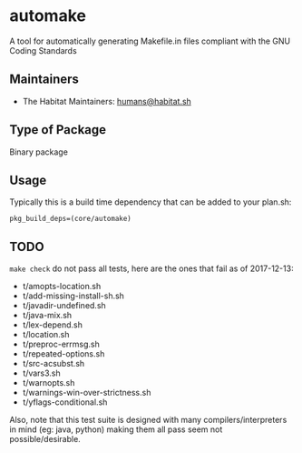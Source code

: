 # automake

A tool for automatically generating Makefile.in files compliant with the GNU Coding Standards

## Maintainers

* The Habitat Maintainers: <humans@habitat.sh>

## Type of Package

Binary package

## Usage

Typically this is a build time dependency that can be added to your
plan.sh:

    pkg_build_deps=(core/automake)

## TODO

`make check` do not pass all tests, here are the ones that fail as of 2017-12-13:

* t/amopts-location.sh
* t/add-missing-install-sh.sh
* t/javadir-undefined.sh
* t/java-mix.sh
* t/lex-depend.sh
* t/location.sh
* t/preproc-errmsg.sh
* t/repeated-options.sh
* t/src-acsubst.sh
* t/vars3.sh
* t/warnopts.sh
* t/warnings-win-over-strictness.sh
* t/yflags-conditional.sh

Also, note that this test suite is designed with many compilers/interpreters in mind (eg: java, python)
making them all pass seem not possible/desirable.
